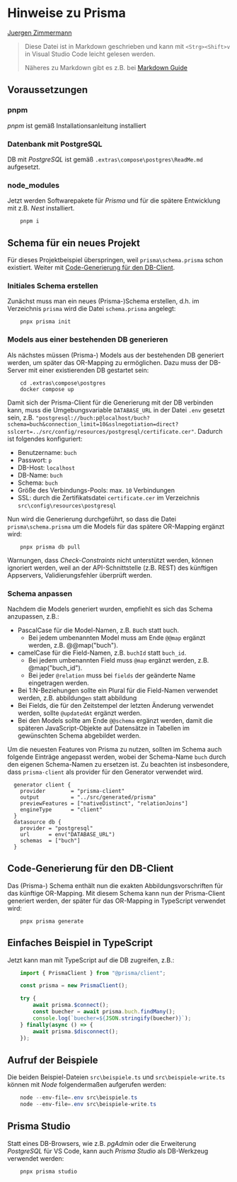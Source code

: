 # Hinweise zu Prisma

<!--
  Copyright (C) 2025 - present Juergen Zimmermann, Hochschule Karlsruhe

  This program is free software: you can redistribute it and/or modify
  it under the terms of the GNU General Public License as published by
  the Free Software Foundation, either version 3 of the License, or
  (at your option) any later version.

  This program is distributed in the hope that it will be useful,
  but WITHOUT ANY WARRANTY; without even the implied warranty of
  MERCHANTABILITY or FITNESS FOR A PARTICULAR PURPOSE.  See the
  GNU General Public License for more details.

  You should have received a copy of the GNU General Public License
  along with this program. If not, see <http://www.gnu.org/licenses/>.
-->

[Juergen Zimmermann](mailto:Juergen.Zimmermann@h-ka.de)

> Diese Datei ist in Markdown geschrieben und kann mit `<Strg><Shift>v` in
> Visual Studio Code leicht gelesen werden.
>
> Näheres zu Markdown gibt es z.B. bei [Markdown Guide](https://www.markdownguide.org/)

## Voraussetzungen

### pnpm

_pnpm_ ist gemäß Installationsanleitung installiert

### Datenbank mit PostgreSQL

DB mit _PostgreSQL_ ist gemäß `.extras\compose\postgres\ReadMe.md` aufgesetzt.

### node_modules

Jetzt werden Softwarepakete für _Prisma_ und für die spätere Entwicklung mit z.B.
_Nest_ installiert.

```shell
    pnpm i
```

## Schema für ein neues Projekt

Für dieses Projektbeispiel überspringen, weil `prisma\schema.prisma` schon existiert.
Weiter mit [Code-Generierung für den DB-Client](#code-generierung-für-den-db-client).

### Initiales Schema erstellen

Zunächst muss man ein neues (Prisma-)Schema erstellen, d.h. im Verzeichnis `prisma`
wird die Datei `schema.prisma` angelegt:

```shell
    pnpx prisma init
```

### Models aus einer bestehenden DB generieren

Als nächstes müssen (Prisma-) Models aus der bestehenden DB generiert werden,
um später das OR-Mapping zu ermöglichen. Dazu muss der DB-Server mit einer
existierenden DB gestartet sein:

```powerhell
    cd .extras\compose\postgres
    docker compose up
```

Damit sich der Prisma-Client für die Generierung mit der DB verbinden kann,
muss die Umgebungsvariable `DATABASE_URL` in der Datei `.env` gesetzt sein, z.B.
`"postgresql://buch:p@localhost/buch?schema=buch&connection_limit=10&sslnegotiation=direct?sslcert=../src/config/resources/postgresql/certificate.cer"`.
Dadurch ist folgendes konfiguriert:

- Benutzername: `buch`
- Passwort: `p`
- DB-Host: `localhost`
- DB-Name: `buch`
- Schema: `buch`
- Größe des Verbindungs-Pools: max. `10` Verbindungen
- SSL: durch die Zertifikatsdatei `certificate.cer` im Verzeichnis `src\config\resources\postgresql`

Nun wird die Generierung durchgeführt, so dass die Datei `prisma\schema.prisma`
um die Models für das spätere OR-Mapping ergänzt wird:

```shell
    pnpx prisma db pull
```

Warnungen, dass _Check-Constraints_ nicht unterstützt werden, können ignoriert werden,
weil an der API-Schnittstelle (z.B. REST) des künftigen Appservers, Validierungsfehler
überprüft werden.

### Schema anpassen

Nachdem die Models generiert wurden, empfiehlt es sich das Schema anzupassen, z.B.:

- PascalCase für die Model-Namen, z.B. `B`uch statt `b`uch.
  - Bei jedem umbenannten Model muss am Ende `@@map` ergänzt werden, z.B. @@map("buch").
- camelCase für die Field-Namen, z.B. `buchId` statt `buch_id`.
  - Bei jedem umbenannten Field muss `@map` ergänzt werden, z.B. @map("buch_id").
  - Bei jeder `@relation` muss bei `fields` der geänderte Name eingetragen werden.
- Bei 1:N-Beziehungen sollte ein Plural für die Field-Namen verwendet werden,
  z.B. abbildung`en` statt abbildung
- Bei Fields, die für den Zeitstempel der letzten Änderung verwendet werden,
  sollte `@updatedAt` ergänzt werden.
- Bei den Models sollte am Ende `@@schema` ergänzt werden, damit die späteren
  JavaScript-Objekte auf Datensätze in Tabellen im gewünschten Schema abgebildet
  werden.

Um die neuesten Features von Prisma zu nutzen, sollten im Schema auch folgende
Einträge angepasst werden, wobei der Schema-Name `buch` durch den eigenen
Schema-Namen zu ersetzen ist. Zu beachten ist insbesondere, dass `prisma-client`
als provider für den Generator verwendet wird.

```prisma
  generator client {
    provider        = "prisma-client"
    output          = "../src/generated/prisma"
    previewFeatures = ["nativeDistinct", "relationJoins"]
    engineType      = "client"
  }
  datasource db {
    provider = "postgresql"
    url      = env("DATABASE_URL")
    schemas  = ["buch"]
  }
```

## Code-Generierung für den DB-Client

Das (Prisma-) Schema enthält nun die exakten Abbildungsvorschriften für das
künftige OR-Mapping. Mit diesem Schema kann nun der Prisma-Client generiert werden,
der später für das OR-Mapping in TypeScript verwendet wird:

```shell
    pnpx prisma generate
```

## Einfaches Beispiel in TypeScript

Jetzt kann man mit TypeScript auf die DB zugreifen, z.B.:

```typescript
    import { PrismaClient } from "@prisma/client";

    const prisma = new PrismaClient();

    try {
        await prisma.$connect();
        const buecher = await prisma.buch.findMany();
        console.log(`buecher=${JSON.stringify(buecher)}`);
    } finally(async () => {
        await prisma.$disconnect();
    });
```

## Aufruf der Beispiele

Die beiden Beispiel-Dateien `src\beispiele.ts` und `src\beispiele-write.ts` können
mit _Node_ folgendermaßen aufgerufen werden:

```powershell
    node --env-file=.env src\beispiele.ts
    node --env-file=.env src\beispiele-write.ts
```

## Prisma Studio

Statt eines DB-Browsers, wie z.B. _pgAdmin_ oder die Erweiterung _PostgreSQL_
für VS Code, kann auch _Prisma Studio_ als DB-Werkzeug verwendet werden:

```shell
    pnpx prisma studio
```
